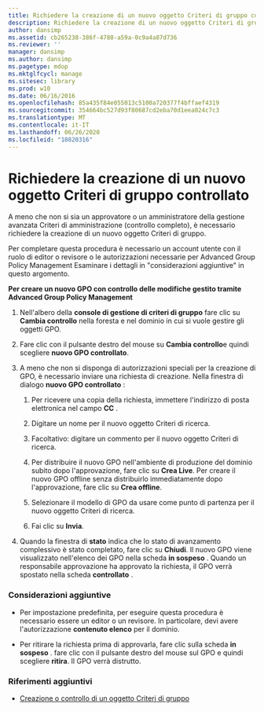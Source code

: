 ```yaml
---
title: Richiedere la creazione di un nuovo oggetto Criteri di gruppo controllato
description: Richiedere la creazione di un nuovo oggetto Criteri di gruppo controllato
author: dansimp
ms.assetid: cb265238-386f-4780-a59a-0c9a4a87d736
ms.reviewer: ''
manager: dansimp
ms.author: dansimp
ms.pagetype: mdop
ms.mktglfcycl: manage
ms.sitesec: library
ms.prod: w10
ms.date: 06/16/2016
ms.openlocfilehash: 85a435f84e055013c5100a720377f4bffaef4319
ms.sourcegitcommit: 354664bc527d93f80687cd2eba70d1eea024c7c3
ms.translationtype: MT
ms.contentlocale: it-IT
ms.lasthandoff: 06/26/2020
ms.locfileid: "10820316"
---
```

# Richiedere la creazione di un nuovo oggetto Criteri di gruppo controllato


A meno che non si sia un approvatore o un amministratore della gestione avanzata Criteri di amministrazione (controllo completo), è necessario richiedere la creazione di un nuovo oggetto Criteri di gruppo.

Per completare questa procedura è necessario un account utente con il ruolo di editor o revisore o le autorizzazioni necessarie per Advanced Group Policy Management Esaminare i dettagli in "considerazioni aggiuntive" in questo argomento.

**Per creare un nuovo GPO con controllo delle modifiche gestito tramite Advanced Group Policy Management**

1.  Nell'albero della **console di gestione di criteri di gruppo** fare clic su **Cambia controllo** nella foresta e nel dominio in cui si vuole gestire gli oggetti GPO.

2.  Fare clic con il pulsante destro del mouse su **Cambia controllo**e quindi scegliere **nuovo GPO controllato**.

3.  A meno che non si disponga di autorizzazioni speciali per la creazione di GPO, è necessario inviare una richiesta di creazione. Nella finestra di dialogo **nuovo GPO controllato** :

    1.  Per ricevere una copia della richiesta, immettere l'indirizzo di posta elettronica nel campo **CC** .

    2.  Digitare un nome per il nuovo oggetto Criteri di ricerca.

    3.  Facoltativo: digitare un commento per il nuovo oggetto Criteri di ricerca.

    4.  Per distribuire il nuovo GPO nell'ambiente di produzione del dominio subito dopo l'approvazione, fare clic su **Crea Live**. Per creare il nuovo GPO offline senza distribuirlo immediatamente dopo l'approvazione, fare clic su **Crea offline**.

    5.  Selezionare il modello di GPO da usare come punto di partenza per il nuovo oggetto Criteri di ricerca.

    6.  Fai clic su **Invia**.

4.  Quando la finestra di **stato** indica che lo stato di avanzamento complessivo è stato completato, fare clic su **Chiudi**. Il nuovo GPO viene visualizzato nell'elenco dei GPO nella scheda **in sospeso** . Quando un responsabile approvazione ha approvato la richiesta, il GPO verrà spostato nella scheda **controllato** .

### Considerazioni aggiuntive

-   Per impostazione predefinita, per eseguire questa procedura è necessario essere un editor o un revisore. In particolare, devi avere l'autorizzazione **contenuto elenco** per il dominio.

-   Per ritirare la richiesta prima di approvarla, fare clic sulla scheda **in sospeso** . fare clic con il pulsante destro del mouse sul GPO e quindi scegliere **ritira**. Il GPO verrà distrutto.

### Riferimenti aggiuntivi

-   [Creazione o controllo di un oggetto Criteri di gruppo](creating-or-controlling-a-gpo-agpm40-ed.md)

 

 





